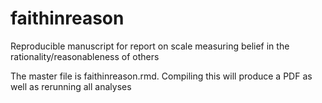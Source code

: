 # faithinreason
Reproducible manuscript for report on scale measuring belief in the rationality/reasonableness of others

The master file is faithinreason.rmd. Compiling this will produce a PDF as well as rerunning all analyses
